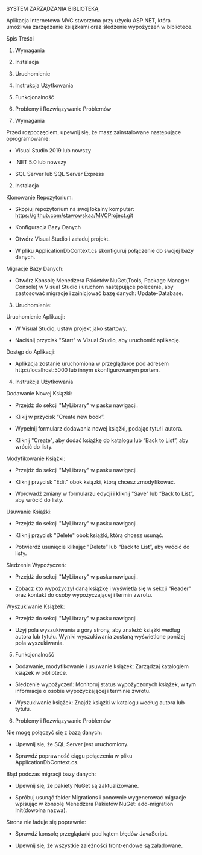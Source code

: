 SYSTEM ZARZĄDZANIA BIBLIOTEKĄ 

Aplikacja internetowa MVC stworzona przy użyciu ASP.NET, która umożliwia zarządzanie książkami oraz śledzenie wypożyczeń w bibliotece. 

 

Spis Treści 

1. Wymagania 

2. Instalacja 

3. Uruchomienie 

4. Instrukcja Użytkowania 

5. Funkcjonalność 

6. Problemy i Rozwiązywanie Problemów 

 

1. Wymagania 

Przed rozpoczęciem, upewnij się, że masz zainstalowane następujące oprogramowanie: 

- Visual Studio 2019 lub nowszy 

- .NET 5.0 lub nowszy 

- SQL Server lub SQL Server Express 

 

2. Instalacja 

Klonowanie Repozytorium:

- Skopiuj repozytorium na swój lokalny komputer: https://github.com/stawowskaa/MVCProject.git 

- Konfiguracja Bazy Danych 

- Otwórz Visual Studio i załaduj projekt. 

- W pliku ApplicationDbContext.cs skonfiguruj połączenie do swojej bazy danych.  

Migracje Bazy Danych:

- Otwórz Konsolę Menedżera Pakietów NuGet(Tools, Package Manager Console) w Visual Studio i uruchom następujące polecenie, aby zastosować migracje i zainicjować bazę danych: Update-Database. 

3. Uruchomienie:

Uruchomienie Aplikacji:

- W Visual Studio, ustaw projekt jako startowy. 

- Naciśnij przycisk "Start" w Visual Studio, aby uruchomić aplikację. 

Dostęp do Aplikacji:

- Aplikacja zostanie uruchomiona w przeglądarce pod adresem http://localhost:5000 lub innym skonfigurowanym portem. 

 

4. Instrukcja Użytkowania 

Dodawanie Nowej Książki:

- Przejdź do sekcji "MyLibrary" w pasku nawigacji. 

- Klikij w przycisk “Create new book”. 

- Wypełnij formularz dodawania nowej książki, podając tytuł i autora. 

- Kliknij "Create", aby dodać książkę do katalogu lub “Back to List”, aby wrócić do listy. 

Modyfikowanie Książki:

- Przejdź do sekcji "MyLibrary" w pasku nawigacji. 

- Kliknij przycisk "Edit" obok książki, którą chcesz zmodyfikować. 

- Wprowadź zmiany w formularzu edycji i kliknij "Save" lub “Back to List”, aby wrócić do listy. 

Usuwanie Książki:

- Przejdź do sekcji "MyLibrary" w pasku nawigacji. 

- Kliknij przycisk "Delete" obok książki, którą chcesz usunąć. 

- Potwierdź usunięcie klikając "Delete” lub “Back to List”, aby wrócić do listy. 

Śledzenie Wypożyczeń:

- Przejdź do sekcji "MyLibrary" w pasku nawigacji. 

- Zobacz kto wypożyczył daną książkę i wyświetla się w sekcji “Reader” oraz kontakt do osoby wypożyczającej i termin zwrotu. 

Wyszukiwanie Książek:

- Przejdź do sekcji "MyLibrary" w pasku nawigacji. 

- Użyj pola wyszukiwania u góry strony, aby znaleźć książki według autora lub tytułu. Wyniki wyszukiwania zostaną wyświetlone poniżej pola wyszukiwania. 

 

5. Funkcjonalność 

- Dodawanie, modyfikowanie i usuwanie książek: Zarządzaj katalogiem książek w bibliotece. 

- Śledzenie wypożyczeń: Monitoruj status wypożyczonych książek, w tym informacje o osobie wypożyczającej i terminie zwrotu. 

- Wyszukiwanie książek: Znajdź książki w katalogu według autora lub tytułu. 

 

6. Problemy i Rozwiązywanie Problemów 

Nie mogę połączyć się z bazą danych: 

- Upewnij się, że SQL Server jest uruchomiony. 

- Sprawdź poprawność ciągu połączenia w pliku ApplicationDbContext.cs. 

Błąd podczas migracji bazy danych: 

- Upewnij się, że pakiety NuGet są zaktualizowane. 

- Spróbuj usunąć folder Migrations i ponownie wygenerować migracje wpisując w konsolę Menedżera Pakietów NuGet: add-migration Init(dowolna nazwa). 

Strona nie ładuje się poprawnie: 

- Sprawdź konsolę przeglądarki pod kątem błędów JavaScript. 

- Upewnij się, że wszystkie zależności front-endowe są załadowane. 

 
